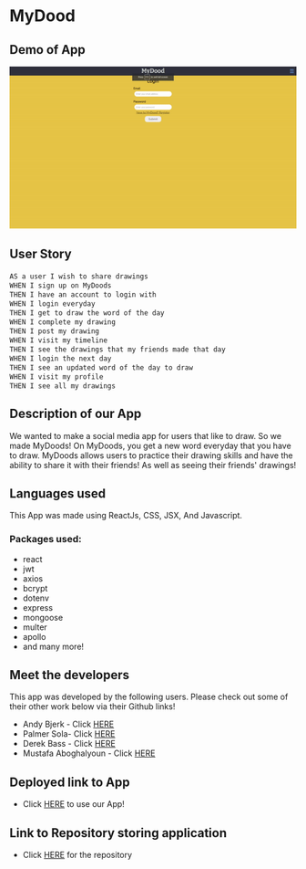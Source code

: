 # MyDood

## Demo of App

![Demo](./server/public/images/mydood.gif.gif)

## User Story

```
AS a user I wish to share drawings
WHEN I sign up on MyDoods
THEN I have an account to login with
WHEN I login everyday
THEN I get to draw the word of the day
WHEN I complete my drawing
THEN I post my drawing
WHEN I visit my timeline
THEN I see the drawings that my friends made that day
WHEN I login the next day
THEN I see an updated word of the day to draw
WHEN I visit my profile
THEN I see all my drawings
```

## Description of our App

We wanted to make a social media app for users that like to draw. So we made MyDoods!
On MyDoods, you get a new word everyday that you have to draw. MyDoods allows users to practice their drawing skills and have the ability to share it with their friends! As well as seeing their friends' drawings!

## Languages used

This App was made using ReactJs, CSS, JSX, And Javascript.

### Packages used:

- react
- jwt
- axios
- bcrypt
- dotenv
- express
- mongoose
- multer
- apollo
- and many more!

## Meet the developers

This app was developed by the following users. Please check out some of their other work below via their Github links!

- Andy Bjerk - Click [HERE](https://github.com/savoryboi)
- Palmer Sola- Click [HERE](https://github.com/palmersola)
- Derek Bass - Click [HERE](https://github.com/Derjbass)
- Mustafa Aboghalyoun - Click [HERE](https://github.com/KappaMustafa)

## Deployed link to App

- Click [HERE](https://my-dood.herokuapp.com/) to use our App!

## Link to Repository storing application

- Click [HERE](https://github.com/savoryboi/my-dood) for the repository
